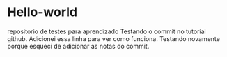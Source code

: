 # Hello-world
repositorio de testes para aprendizado
Testando o commit no tutorial github. Adicionei essa linha para ver como funciona.
Testando novamente porque esqueci de adicionar as notas do commit.
